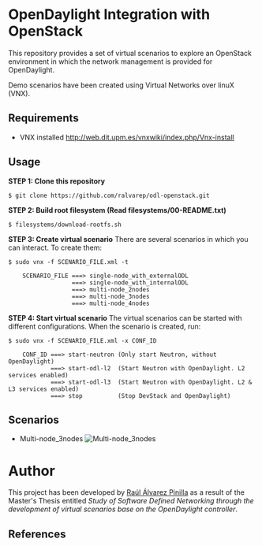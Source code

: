 # OpenDaylight Integration with OpenStack
This repository provides a set of virtual scenarios to explore an OpenStack environment in which the network management is provided for OpenDaylight.

Demo scenarios have been created using Virtual Networks over linuX (VNX).

## Requirements

 - VNX installed http://web.dit.upm.es/vnxwiki/index.php/Vnx-install

## Usage

**STEP 1: Clone this repository**
~~~
$ git clone https://github.com/ralvarep/odl-openstack.git
~~~

**STEP 2: Build root filesystem (Read filesystems/00-README.txt)**
~~~
$ filesystems/download-rootfs.sh
~~~

**STEP 3: Create virtual scenario**
There are several scenarios in which you can interact. To create them:
~~~
$ sudo vnx -f SCENARIO_FILE.xml -t

    SCENARIO_FILE ===> single-node_with_externalODL
                  ===> single-node_with_internalODL
                  ===> multi-node_2nodes
                  ===> multi-node_3nodes
                  ===> multi-node_4nodes
~~~

**STEP 4: Start virtual scenario**
The virtual scenarios can be started with different configurations. When the scenario is created, run:
~~~
$ sudo vnx -f SCENARIO_FILE.xml -x CONF_ID

    CONF_ID ===> start-neutron (Only start Neutron, without OpenDaylight)
            ===> start-odl-l2  (Start Neutron with OpenDaylight. L2 services enabled)
            ===> start-odl-l3  (Start Neutron with OpenDaylight. L2 & L3 services enabled)
            ===> stop          (Stop DevStack and OpenDaylight)
~~~

## Scenarios

* Multi-node_3nodes
![Multi-node_3nodes](https://raw.githubusercontent.com/ralvarep/odl-openstack/master/network_maps/multi-node_3nodes.jpg)


# Author

This project has been developed by [Raúl Álvarez Pinilla](http://github.com/ralvarep) as a result of the Master's Thesis entitled *Study of Software Defined Networking through the development of virtual scenarios base on the OpenDaylight controller*.


## References
